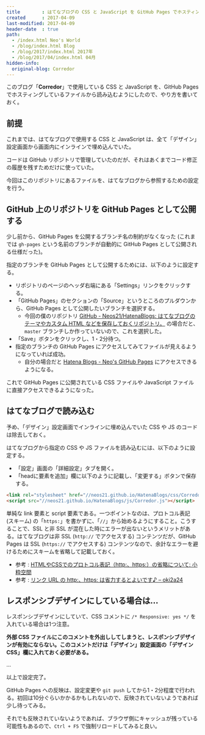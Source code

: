```yaml
---
title        : はてなブログの CSS と JavaScript を GitHub Pages でホスティングするようにした
created      : 2017-04-09
last-modified: 2017-04-09
header-date  : true
path:
  - /index.html Neo's World
  - /blog/index.html Blog
  - /blog/2017/index.html 2017年
  - /blog/2017/04/index.html 04月
hidden-info:
  original-blog: Corredor
---
```


このブログ「**Corredor**」で使用している CSS と JavaScript を、GitHub Pages でホスティングしているファイルから読み込むようにしたので、やり方を書いておく。

## 前提

これまでは、はてなブログで使用する CSS と JavaScript は、全て「デザイン」設定画面から画面内にインラインで埋め込んでいた。

コードは GitHub リポジトリで管理していたのだが、それはあくまでコード修正の履歴を残すためだけに使っていた。

今回はこのリポジトリにあるファイルを、はてなブログから参照するための設定を行う。

## GitHub 上のリポジトリを GitHub Pages として公開する

少し前から、GitHub Pages を公開するブランチ名の制約がなくなった (これまでは `gh-pages` という名前のブランチが自動的に GitHub Pages として公開される仕様だった)。

指定のブランチを GitHub Pages として公開するためには、以下のように設定する。

- リポジトリのページのヘッダ右端にある「Settings」リンクをクリックする。
- 「GitHub Pages」のセクションの「Source」というところのプルダウンから、GitHub Pages として公開したいブランチを選択する。
  - 今回の僕のリポジトリ [GitHub - Neos21/HatenaBlogs: はてなブログのテーマやカスタム HTML などを保存しておくリポジトリ。](https://github.com/Neos21/hatena-blogs) の場合だと、`master` ブランチしか作っていないので、これを選択した。
- 「Save」ボタンをクリックし、1・2分待つ。
- 指定のブランチの GitHub Pages にアクセスしてみてファイルが見えるようになっていれば成功。
  - 自分の場合だと [Hatena Blogs - Neo's GitHub Pages](https://neos21.github.io/hatena-blogs/) にアクセスできるようになる。

これで GitHub Pages に公開されている CSS ファイルや JavaScript ファイルに直接アクセスできるようになった。

## はてなブログで読み込む

予め、「デザイン」設定画面でインラインに埋め込んでいた CSS や JS のコードは除去しておく。

はてなブログから指定の CSS や JS ファイルを読み込むには、以下のように設定する。

- 「設定」画面の「詳細設定」タブを開く。
- 「headに要素を追加」欄に以下のように記載し、「変更する」ボタンで保存する。

```html
<link rel="stylesheet" href="//neos21.github.io/HatenaBlogs/css/Corredor.css">
<script src="//neos21.github.io/HatenaBlogs/js/Corredor.js"></script>
```

単純な link 要素と script 要素である。一つポイントなのは、プロトコル表記 (スキーム) の「`https:`」を書かずに、「`//`」から始めるようにすること。こうすることで、SSL と非 SSL が混在した時にエラーが出ないというメリットがある。はてなブログは非 SSL (`http://` でアクセスする) コンテンツだが、GitHub Pages は SSL (`https://` でアクセスする) コンテンツなので、余計なエラーを避けるためにスキームを省略して記載しておく。

- 参考 : [HTMLやCSSでのプロトコル表記（http:、https:）の省略について: 小粋空間](http://www.koikikukan.com/archives/2012/05/11-012345.php)
- 参考 : [リンク URL の http:、https: は省力するとよいです♪ – oki2a24](http://oki2a24.com/2013/10/29/omit-scheme-http-https-from-urls/)

## レスポンシブデザインにしている場合は…

レスポンシブデザインにしていて、CSS コメントに `/* Responsive: yes */` を入れている場合は1つ注意。

**外部 CSS ファイルにこのコメントを外出ししてしまうと、レスポンシブデザインが有効にならない。このコメントだけは「デザイン」設定画面の「デザイン CSS」欄に入れておく必要がある。**

…

以上で設定完了。

GitHub Pages への反映は、設定変更や `git push` してから1・2分程度で行われる。初回は10分ぐらいかかるかもしれないので、反映されていないようであれば少し待ってみる。

それでも反映されていないようであれば、ブラウザ側にキャッシュが残っている可能性もあるので、`Ctrl + F5` で強制リロードしてみると良い。
